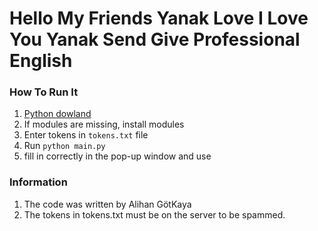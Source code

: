 # Hello My Friends Yanak Love I Love You Yanak Send Give Professional English 

### How To Run It
1. [Python dowland](https://www.python.org/downloads/)
2. If modules are missing, install modules
3. Enter tokens in ``tokens.txt`` file
4. Run ``python main.py``
5. fill in correctly in the pop-up window and use

### Information
1. The code was written by Alihan GötKaya
2. The tokens in tokens.txt must be on the server to be spammed.
